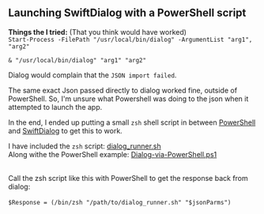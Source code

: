 ## Launching SwiftDialog with a PowerShell script

**Things the I tried:** (That you think would have worked)  
`Start-Process -FilePath "/usr/local/bin/dialog" -ArgumentList "arg1", "arg2"`  

`& "/usr/local/bin/dialog" "arg1" "arg2"`  

Dialog would complain that the `JSON import failed`.  

The same exact Json passed directly to dialog worked fine, outside of PowerShell. So, I'm unsure what Powershell was doing to the json when it attempted to launch the app.


In the end, I ended up putting a small `zsh` shell script in between [PowerShell](https://learn.microsoft.com/en-us/powershell/) and [SwiftDialog](https://github.com/swiftDialog/swiftDialog) to get this to work.  

I have included the `zsh` script: [dialog_runner.sh](./dialog_runner.sh)  
Along withe the PowerShell example: [Dialog-via-PowerShell.ps1](./Dialog-via-PowerShell.ps1)  
    

Call the zsh script like this with PowerShell to get the response back from dialog:  
      
`$Response = (/bin/zsh "/path/to/dialog_runner.sh" "$jsonParms")`

